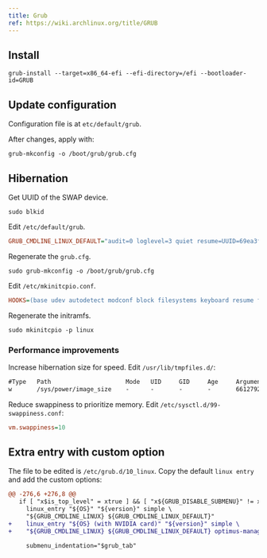 ```yaml
---
title: Grub
ref: https://wiki.archlinux.org/title/GRUB
---
```


## Install

```shell
grub-install --target=x86_64-efi --efi-directory=/efi --bootloader-id=GRUB
```

## Update configuration

Configuration file is at `etc/default/grub`.

After changes, apply with:

```shell
grub-mkconfig -o /boot/grub/grub.cfg
```

## Hibernation

Get UUID of the SWAP device.

```shell
sudo blkid
```

Edit `/etc/default/grub`.

```ini
GRUB_CMDLINE_LINUX_DEFAULT="audit=0 loglevel=3 quiet resume=UUID=69ea3ff3-1d78-4c72-8b42-b643415503d3"
```

Regenerate the `grub.cfg`.

```shell
sudo grub-mkconfig -o /boot/grub/grub.cfg
```

Edit `/etc/mkinitcpio.conf`.

```ini
HOOKS=(base udev autodetect modconf block filesystems keyboard resume fsck)
```

Regenerate the initramfs.

```shell
sudo mkinitcpio -p linux
```

### Performance improvements

Increase hibernation size for speed.
Edit `/usr/lib/tmpfiles.d/`:

```txt
#Type   Path                     Mode   UID     GID     Age     Argument
w       /sys/power/image_size    -      -       -       -       6612792115
```

Reduce swappiness to prioritize memory.
Edit `/etc/sysctl.d/99-swappiness.conf`:

```ini
vm.swappiness=10
```

## Extra entry with custom option

The file to be edited is `/etc/grub.d/10_linux`.
Copy the default `linux entry` and add the custom options:

```diff
@@ -276,6 +276,8 @@
   if [ "x$is_top_level" = xtrue ] && [ "x${GRUB_DISABLE_SUBMENU}" != xtrue ]; then
     linux_entry "${OS}" "${version}" simple \
     "${GRUB_CMDLINE_LINUX} ${GRUB_CMDLINE_LINUX_DEFAULT}"
+    linux_entry "${OS} (with NVIDIA card)" "${version}" simple \
+    "${GRUB_CMDLINE_LINUX} ${GRUB_CMDLINE_LINUX_DEFAULT} optimus-manager.startup=nvidia"

     submenu_indentation="$grub_tab"
```
